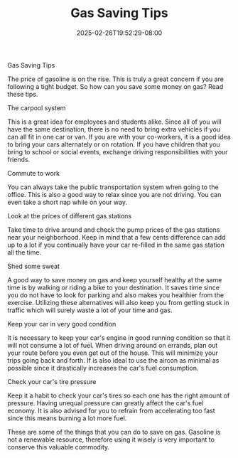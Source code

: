 ﻿---
title: "Gas Saving Tips"
date: 2025-02-26T19:52:29-08:00
description: "Family Budget Tips for Web Success"
featured_image: "/images/Family Budget.jpg"
tags: ["Family Budget"]
---

Gas Saving Tips


The price of gasoline is on the rise. This is truly a great concern if you are following a tight budget. So how can you save some money on gas? Read these tips.

The carpool system

This is a great idea for employees and students alike. Since all of you will have the same destination, there is no need to bring extra vehicles if you can all fit in one car or van. If you are with your co-workers, it is a good idea to bring your cars alternately or on rotation. If you have children that you bring to school or social events, exchange driving responsibilities with your friends. 

Commute to work

You can always take the public transportation system when going to the office. This is also a good way to relax since you are not driving. You can even take a short nap while on your way. 

Look at the prices of different gas stations

Take time to drive around and check the pump prices of the gas stations near your neighborhood. Keep in mind that a few cents difference can add up to a lot if you continually have your car re-filled in the same gas station all the time.

Shed some sweat

A good way to save money on gas and keep yourself healthy at the same time is by walking or riding a bike to your destination. It saves time since you do not have to look for parking and also makes you healthier from the exercise. Utilizing these alternatives will also keep you from getting stuck in traffic which will surely waste a lot of your time and gas.   

Keep your car in very good condition

It is necessary to keep your car's engine in good running condition so that it will not consume a lot of fuel. When driving around on errands, plan out your route before you even get out of the house. This will minimize your trips going back and forth. If is also ideal to use the aircon as minimal as possible since it drastically increases the car's fuel consumption. 

Check your car's tire pressure

Keep it a habit to check your car's tires so each one has the right amount of pressure. Having unequal pressure can greatly affect the car's fuel economy. It is also advised for you to refrain from accelerating too fast since this means burning a lot more fuel.

These are some of the things that you can do to save on gas. Gasoline is not a renewable resource, therefore using it wisely is very important to conserve this valuable commodity.


